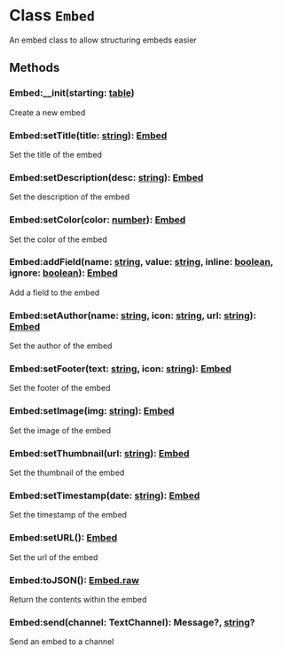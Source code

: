
# Class `Embed`

An embed class to allow structuring embeds easier





## Methods


### Embed:__init(starting: [table](https://www.lua.org/pil/2.5.html))

Create a new embed


### Embed:setTitle(title: [string](https://www.lua.org/pil/2.4.html)): [Embed](../classes/Embed.md)

Set the title of the embed


### Embed:setDescription(desc: [string](https://www.lua.org/pil/2.4.html)): [Embed](../classes/Embed.md)

Set the description of the embed


### Embed:setColor(color: [number](https://www.lua.org/pil/2.3.html)): [Embed](../classes/Embed.md)

Set the color of the embed


### Embed:addField(name: [string](https://www.lua.org/pil/2.4.html), value: [string](https://www.lua.org/pil/2.4.html), inline: [boolean](https://www.lua.org/pil/2.2.html), ignore: [boolean](https://www.lua.org/pil/2.2.html)): [Embed](../classes/Embed.md)

Add a field to the embed


### Embed:setAuthor(name: [string](https://www.lua.org/pil/2.4.html), icon: [string](https://www.lua.org/pil/2.4.html), url: [string](https://www.lua.org/pil/2.4.html)): [Embed](../classes/Embed.md)

Set the author of the embed


### Embed:setFooter(text: [string](https://www.lua.org/pil/2.4.html), icon: [string](https://www.lua.org/pil/2.4.html)): [Embed](../classes/Embed.md)

Set the footer of the embed


### Embed:setImage(img: [string](https://www.lua.org/pil/2.4.html)): [Embed](../classes/Embed.md)

Set the image of the embed


### Embed:setThumbnail(url: [string](https://www.lua.org/pil/2.4.html)): [Embed](../classes/Embed.md)

Set the thumbnail of the embed


### Embed:setTimestamp(date: [string](https://www.lua.org/pil/2.4.html)): [Embed](../classes/Embed.md)

Set the timestamp of the embed


### Embed:setURL(): [Embed](../classes/Embed.md)

Set the url of the embed


### Embed:toJSON(): [Embed.raw](../structures/Embed.raw.md)

Return the contents within the embed


### Embed:send(channel: TextChannel): Message?, [string](https://www.lua.org/pil/2.4.html)?

Send an embed to a channel

